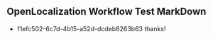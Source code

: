 ## OpenLocalization Workflow Test MarkDown
* f1efc502-6c7d-4b15-a52d-dcdeb8263b63 thanks!

<!--HONumber=Aug16_HO2-->


